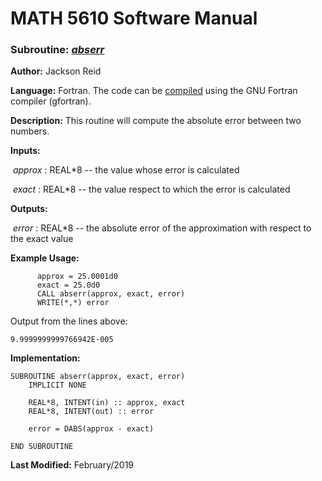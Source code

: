 # MATH 5610 Software Manual

### Subroutine: [_abserr_](../abserr.f90)

**Author:** Jackson Reid

**Language:** Fortran. The code can be [compiled](compilation.md) using the GNU Fortran compiler (gfortran).

**Description:** This routine will compute the absolute error between two numbers.

**Inputs:** 

​        _approx_ : REAL*8 -- the value whose error is calculated

​	_exact_ : REAL*8 -- the value respect to which the error is calculated

**Outputs:** 

​	_error_ : REAL*8 -- the absolute error of the approximation with respect to the exact value

**Example Usage:** 

```
      approx = 25.0001d0
      exact = 25.0d0
      CALL abserr(approx, exact, error)
      WRITE(*,*) error
```
Output from the lines above:
```
9.9999999999766942E-005
```

**Implementation:**

```
SUBROUTINE abserr(approx, exact, error)
    IMPLICIT NONE

    REAL*8, INTENT(in) :: approx, exact
    REAL*8, INTENT(out) :: error

    error = DABS(approx - exact)

END SUBROUTINE
```

**Last Modified:** February/2019

